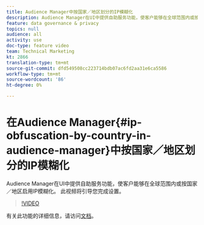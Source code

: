 ```yaml
---
title: Audience Manager中按国家／地区划分的IP模糊化
description: Audience Manager在UI中提供自助服务功能，使客户能够在全球范围内或按国家／地区启用IP模糊化。 此视频将引导您完成设置。
feature: data governance & privacy
topics: null
audience: all
activity: use
doc-type: feature video
team: Technical Marketing
kt: 2866
translation-type: tm+mt
source-git-commit: dfd549508cc223714bdb07ac6fd2aa31e6ca5586
workflow-type: tm+mt
source-wordcount: '86'
ht-degree: 0%

---
```



# 在Audience Manager{#ip-obfuscation-by-country-in-audience-manager}中按国家／地区划分的IP模糊化

Audience Manager在UI中提供自助服务功能，使客户能够在全球范围内或按国家／地区启用IP模糊化。 此视频将引导您完成设置。

>[!VIDEO](https://video.tv.adobe.com/v/27218/?quality=9)

有关此功能的详细信息，请访问[文档](https://experiencecloud.adobe.com/resources/help/en_US/aam/ip-obfuscation.html)。
